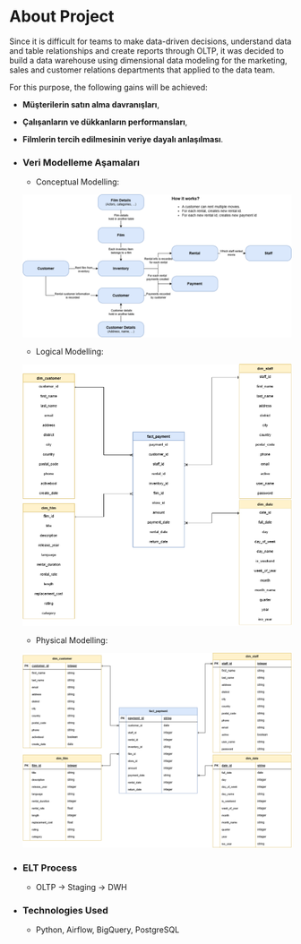 # **About Project**

Since it is difficult for teams to make data-driven decisions, understand data and table relationships and create reports through OLTP, it was decided to build a data warehouse using dimensional data modeling for the marketing, sales and customer relations departments that applied to the data team.

For this purpose, the following gains will be achieved:
        
- **Müşterilerin satın alma davranışları**,
- **Çalışanların ve dükkanların performansları**,
- **Filmlerin tercih edilmesinin veriye dayalı anlaşılması**.


- ### Veri Modelleme Aşamaları

    - Conceptual Modelling:

    ![conceptual_model](modelling_images/conceptual_model.png)
        
    - Logical Modelling:

    ![logical_model](modelling_images/logical_model.png)

    - Physical Modelling:

    ![physical_model](modelling_images/physical_model.png)

- ### ELT Process

    - OLTP → Staging → DWH

- ### Technologies Used

    - Python, Airflow, BigQuery, PostgreSQL